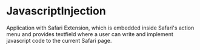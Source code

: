 # JavascriptInjection
Application with Safari Extension, which is embedded inside Safari's action menu and provides textfield where a user can write and implement javascript code to the current Safari page.
